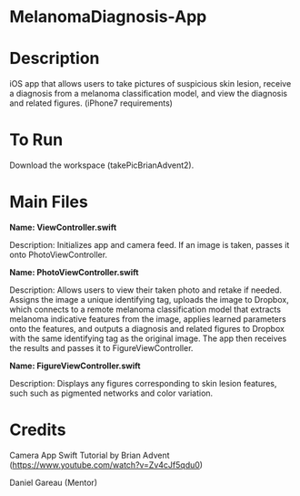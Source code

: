 # MelanomaDiagnosis-App

# Description

iOS app that allows users to take pictures of suspicious skin lesion, receive a diagnosis from a melanoma classification model, and view the diagnosis and related figures. (iPhone7 requirements)

# To Run

Download the workspace (takePicBrianAdvent2).

# Main Files

**Name: ViewController.swift**

Description: Initializes app and camera feed. If an image is taken, passes it onto PhotoViewController.

**Name: PhotoViewController.swift**

Description: Allows users to view their taken photo and retake if needed. Assigns the image a unique identifying tag, uploads the image to Dropbox, which connects to a remote melanoma classification model that extracts melanoma indicative features from the image, applies learned parameters onto the features, and outputs a diagnosis and related figures to Dropbox with the same identifying tag as the original image. The app then receives the results and passes it to FigureViewController.

**Name: FigureViewController.swift**

Description: Displays any figures corresponding to skin lesion features, such such as pigmented networks and color variation.

# Credits

Camera App Swift Tutorial by Brian Advent (https://www.youtube.com/watch?v=Zv4cJf5qdu0)

Daniel Gareau (Mentor)
